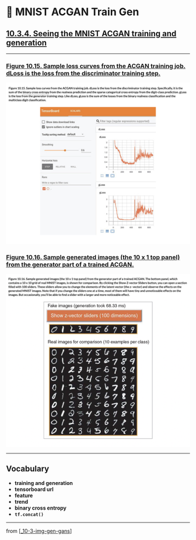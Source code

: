 # 🦋 MNIST ACGAN Train Gen

## [**10.3.4.** Seeing the MNIST ACGAN training and generation](https://livebook.manning.com/book/deep-learning-with-javascript/chapter-10/170)

---

### [**Figure 10.15.** Sample loss curves from the ACGAN training job. dLoss is the loss from the discriminator training step.](https://livebook.manning.com/book/deep-learning-with-javascript/chapter-10/ch10fig15)

<img src="../../../assets/figures/Figure_10-15.png">

### [**Figure 10.16.** Sample generated images (the 10 x 1 top panel) from the generator part of a trained ACGAN.](https://livebook.manning.com/book/deep-learning-with-javascript/chapter-10/ch10fig16)

<img src="../../../assets/figures/Figure_10-16.png">

---

## **Vocabulary**

- **training and generation**
- **tensorboard url**
- **feature**
- **trend**
- **binary cross entropy**
- **`tf.concat()`**

---

from [[_10-3-img-gen-gans]]

[//begin]: # "Autogenerated link references for markdown compatibility"
[_10-3-img-gen-gans]: _10-3-img-gen-gans.md "🦋 Img Gen GANs"
[//end]: # "Autogenerated link references"
